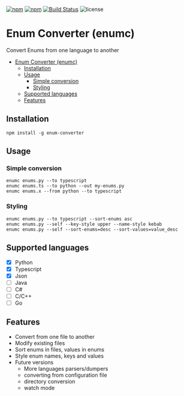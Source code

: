 [![npm](https://img.shields.io/npm/v/enum-converter.svg)](https://www.npmjs.com/package/enum-converter)
[![npm](https://img.shields.io/npm/dw/enum-converter.svg)](https://www.npmjs.com/package/enum-converter)
[![Build Status](https://travis-ci.org/nitzano/enum-converter.svg?branch=master)](https://travis-ci.org/nitzano/enum-converter)
![license](https://img.shields.io/github/license/nitzano/enum-converter.svg)

# Enum Converter (enumc)

Convert Enums from one language to another

- [Enum Converter (enumc)](#enum-converter-enumc)
  - [Installation](#installation)
  - [Usage](#usage)
    - [Simple conversion](#simple-conversion)
    - [Styling](#styling)
  - [Supported languages](#supported-languages)
  - [Features](#features)

## Installation

```
npm install -g enum-converter
```

## Usage

### Simple conversion

```
enumc enums.py --to typescript
enumc enums.ts --to python --out my-enums.py
enumc enums.x --from python --to typescript
```

### Styling

```
enumc enums.py --to typescript --sort-enums asc
enumc enums.py --self --key-style upper --name-style kebab
enumc enums.py --self --sort-enums=desc --sort-values=value_desc
```

## Supported languages

* [x] Python
* [x] Typescript
* [x] Json
* [ ] Java
* [ ] C#
* [ ] C/C++
* [ ] Go

## Features

* Convert from one file to another
* Modify existing files
* Sort enums in files, values in enums
* Style enum names, keys and values
* Future versions
  * More languages parsers/dumpers
  * converting from configuration file
  * directory conversion
  * watch mode
